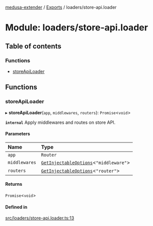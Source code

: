 [medusa-extender](../README.md) / [Exports](../modules.md) / loaders/store-api.loader

# Module: loaders/store-api.loader

## Table of contents

### Functions

- [storeApiLoader](loaders_store_api_loader.md#storeapiloader)

## Functions

### storeApiLoader

▸ **storeApiLoader**(`app`, `middlewares`, `routers`): `Promise`<`void`\>

**`internal`**
Apply middlewares and routes on store API.

#### Parameters

| Name | Type |
| :------ | :------ |
| `app` | `Router` |
| `middlewares` | [`GetInjectableOptions`](core_types.md#getinjectableoptions)<``"middleware"``\> |
| `routers` | [`GetInjectableOptions`](core_types.md#getinjectableoptions)<``"router"``\> |

#### Returns

`Promise`<`void`\>

#### Defined in

[src/loaders/store-api.loader.ts:13](https://github.com/adrien2p/medusa-extender/blob/818952d/src/loaders/store-api.loader.ts#L13)
